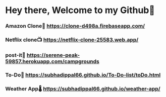 # Hey there, Welcome to my Github👋
### Amazon Clone🛒 https://clone-d498a.firebaseapp.com/
### Netflix clone📺 https://netflix-clone-25583.web.app/
### post-it🚵‍ https://serene-peak-59857.herokuapp.com/campgrounds
### To-Do📝 https://subhadippal66.github.io/To-Do-list/toDo.html
### Weather App🌡 https://subhadippal66.github.io/weather-app/

